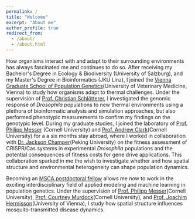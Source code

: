 ```yaml
---
permalink: /
title: "Welcome"
excerpt: "About me"
author_profile: true
redirect_from: 
  - /about/
  - /about.html
---
```


How organisms interact with and adapt to their surrounding environments has always fascinated me and continues to do so. After receiving my Bachelor's Degree in Ecology & Biodiversity (University of Salzburg), and my Master's Degree in Bioinformatics (JKU Linz), I joined the [Vienna Graduate School of Population Genetics](https://www.popgen-vienna.at/)(University of Veterinary Medicine, Vienna) to study how organisms adapt to thermal challenges. Under the supervision of [Prof. Christian Schlötterer](https://www.vetmeduni.ac.at/en/population-genetics/research/schloetterer-lab/group-leader), I investigated the genomic response of *Drosophila* populations to new thermal environments using a plethora of bioinformatic analysis and simulation approaches, but also performed phenotypic measurements to confirm my findings on the genotypic level. During my graduate studies, I joined the laboratory of [Prof. Philipp Messer](https://messerlab.org/) (Cornell University) and [Prof. Andrew Clark](https://blogs.cornell.edu/andyclarklab/)(Cornell University) for a a six months stay abroad, where I worked in collaboration with [Dr. Jackson Champer](https://jchamper.github.io/)(Peking University) on the fitness assessment of CRISPR/Cas systems in experimental *Drosophila* populations and the potential consequences of fitness costs for gene drive applications. This collaboration sparked in me the wish to investigate whether and how spatial structure and environmental heterogeneity can shape population dynamics. 

Becoming an [MSCA postdoctoral fellow](https://marie-sklodowska-curie-actions.ec.europa.eu/actions/postdoctoral-fellowships) allows me now to work in the exciting interdisciplinary field of applied modeling and machine learning in population genetics. Under the supervision of [Prof. Philipp Messer](https://messerlab.org/)(Cornell University), [Prof. Courtney Murdock](https://www.themurdocklab.com/)(Cornell University), and [Prof. Joachim Hermisson](https://www.mabs.at/hermisson/index.html)(University of Vienna), I study how spatial structure influences mosquito-transmitted disease dynamics. 
